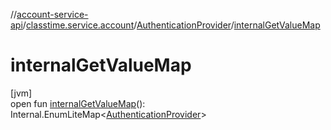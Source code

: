 //[account-service-api](../../../index.md)/[classtime.service.account](../index.md)/[AuthenticationProvider](index.md)/[internalGetValueMap](internal-get-value-map.md)

# internalGetValueMap

[jvm]\
open fun [internalGetValueMap](internal-get-value-map.md)(): Internal.EnumLiteMap&lt;[AuthenticationProvider](index.md)&gt;

